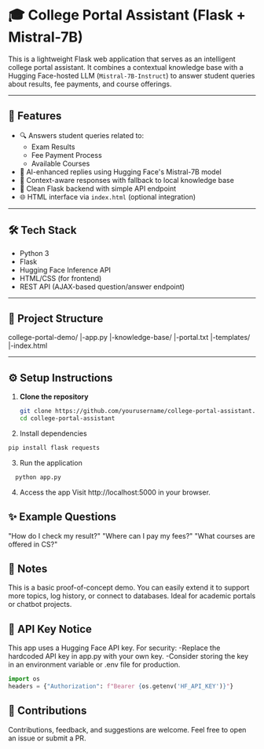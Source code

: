 # 🎓 College Portal Assistant (Flask + Mistral-7B)

This is a lightweight Flask web application that serves as an intelligent college portal assistant. It combines a contextual knowledge base with a Hugging Face-hosted LLM (`Mistral-7B-Instruct`) to answer student queries about results, fee payments, and course offerings.

---

## 🚀 Features

- 🔍 Answers student queries related to:
  - Exam Results
  - Fee Payment Process
  - Available Courses
- 🤖 AI-enhanced replies using Hugging Face's Mistral-7B model
- 🧠 Context-aware responses with fallback to local knowledge base
- 🧩 Clean Flask backend with simple API endpoint
- 🌐 HTML interface via `index.html` (optional integration)

---

## 🛠 Tech Stack

- Python 3
- Flask
- Hugging Face Inference API
- HTML/CSS (for frontend)
- REST API (AJAX-based question/answer endpoint)

---

## 📂 Project Structure

college-portal-demo/
  |-app.py
  |-knowledge-base/
    |-portal.txt
  |-templates/
    |-index.html


---

## ⚙️ Setup Instructions

1. **Clone the repository**
   ```bash
   git clone https://github.com/yourusername/college-portal-assistant.git
   cd college-portal-assistant

2. Install dependencies
  ```bash
  pip install flask requests
```

3. Run the application

```bash
  python app.py
```

4. Access the app
Visit http://localhost:5000 in your browser.

## ✨ Example Questions
"How do I check my result?"
"Where can I pay my fees?"
"What courses are offered in CS?"

## 📌 Notes
This is a basic proof-of-concept demo.
You can easily extend it to support more topics, log history, or connect to databases.
Ideal for academic portals or chatbot projects.

## 🔐 API Key Notice
This app uses a Hugging Face API key. For security:
  -Replace the hardcoded API key in app.py with your own key.
  -Consider storing the key in an environment variable or .env file for production.

```python
import os
headers = {"Authorization": f"Bearer {os.getenv('HF_API_KEY')}"}
```

## 🤝 Contributions
Contributions, feedback, and suggestions are welcome. Feel free to open an issue or submit a PR.
